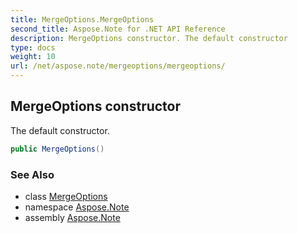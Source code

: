```yaml
---
title: MergeOptions.MergeOptions
second_title: Aspose.Note for .NET API Reference
description: MergeOptions constructor. The default constructor
type: docs
weight: 10
url: /net/aspose.note/mergeoptions/mergeoptions/
---
```

## MergeOptions constructor

The default constructor.

```csharp
public MergeOptions()
```

### See Also

* class [MergeOptions](../)
* namespace [Aspose.Note](../../mergeoptions/)
* assembly [Aspose.Note](../../../)


